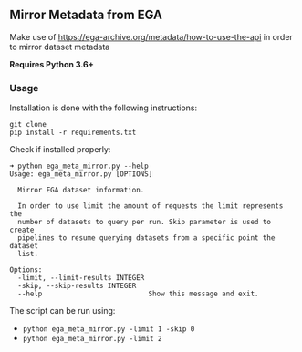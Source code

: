 ## Mirror Metadata from EGA 

Make use of https://ega-archive.org/metadata/how-to-use-the-api in order to mirror dataset metadata

**Requires Python 3.6+**

### Usage

Installation is done with the following instructions:
```
git clone
pip install -r requirements.txt
```

Check if installed properly:
```
➜ python ega_meta_mirror.py --help
Usage: ega_meta_mirror.py [OPTIONS]

  Mirror EGA dataset information.

  In order to use limit the amount of requests the limit represents the
  number of datasets to query per run. Skip parameter is used to create
  pipelines to resume querying datasets from a specific point the dataset
  list.

Options:
  -limit, --limit-results INTEGER
  -skip, --skip-results INTEGER
  --help                          Show this message and exit.

```

The script can be run using:

* `python ega_meta_mirror.py -limit 1 -skip 0`
* `python ega_meta_mirror.py -limit 2`
